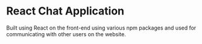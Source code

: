 # React Chat Application 
Built using React on the front-end using various npm packages and used for communicating with other users on the website.
